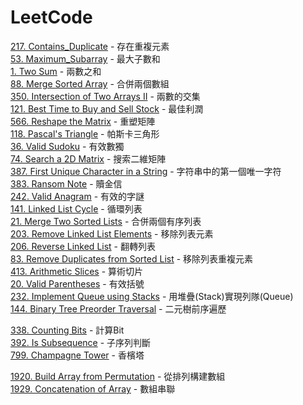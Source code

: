 # LeetCode

[217. Contains_Duplicate](/problems/217.Contains_Duplicate.md) - 存在重複元素  
[53. Maximum_Subarray](/problems/53.Maximum_Subarray.md) - 最大子數和  
[1. Two Sum](/problems/1.Two_Sum.md) - 兩數之和  
[88. Merge Sorted Array](/problems/88.Merge_Sorted_Array.md) - 合併兩個數組  
[350. Intersection of Two Arrays II](/problems/350.Intersection_of_Two_Arrays_II.md) - 兩數的交集  
[121. Best Time to Buy and Sell Stock](/problems/121.Best_Time_to_Buy_and_Sell_Stock.md) - 最佳利潤  
[566. Reshape the Matrix](/problems/566.Reshape_the_Matrix.md) - 重塑矩陣  
[118. Pascal's Triangle](/problems/118.Pascal's_Triangle.md) - 帕斯卡三角形  
[36. Valid Sudoku](/problems/36.Valid_Sudoku.md) - 有效數獨  
[74. Search a 2D Matrix](/problems/74.Search_a_2D_Matrix.md) - 搜索二維矩陣  
[387. First Unique Character in a String](/problems/387.First_Unique_Character_in_a_String.md) - 字符串中的第一個唯一字符  
[383. Ransom Note](/problems/383.Ransom_Note.md) - 贖金信  
[242. Valid Anagram](/problems/242.Valid_Anagram.md) - 有效的字謎  
[141. Linked List Cycle](/problems/141.Linked_List_Cycle.md) - 循環列表  
[21. Merge Two Sorted Lists](/problems/21.Merge_Two_Sorted_Lists.md) - 合併兩個有序列表  
[203. Remove Linked List Elements](/problems/203.Remove_Linked_List_Elements.md) - 移除列表元素  
[206. Reverse Linked List](/problems/206.Reverse_Linked_List.md) - 翻轉列表  
[83. Remove Duplicates from Sorted List](/problems/83.Remove_Duplicates_from_Sorted_List.md) - 移除列表重複元素  
[413. Arithmetic Slices](/problems/413.Arithmetic_Slices.md) - 算術切片  
[20. Valid Parentheses](/problems/20.Valid_Parentheses.md) - 有效括號  
[232. Implement Queue using Stacks](/problems/232.Implement_Queue_using_Stacks.md) - 用堆疊(Stack)實現列隊(Queue)  
[144. Binary Tree Preorder Traversal](144.Binary_Tree_Preorder_Traversal.md) - 二元樹前序遍歷  

[338. Counting Bits](/problems/338.Counting_Bits.md) - 計算Bit  
[392. Is Subsequence](/problems/392.Is_Subsequence.md) - 子序列判斷  
[799. Champagne Tower](/problems/799.Champagne_Tower.md) - 香檳塔  

[1920. Build Array from Permutation](/problems/1920.Build_Array_from_Permutation.md) - 從排列構建數組  
[1929. Concatenation of Array](/problems/1929.Concatenation_of_Array.md) - 數組串聯
